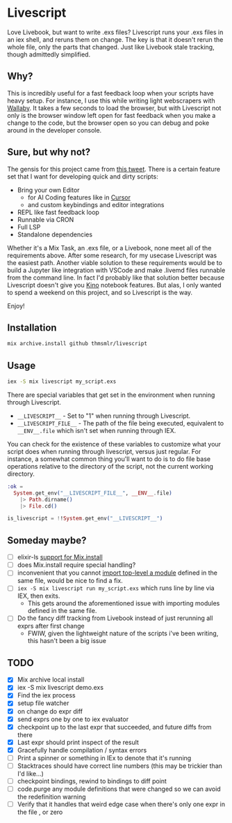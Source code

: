 # Livescript

Love Livebook, but want to write .exs files? 
Livescript runs your .exs files in an iex shell, and reruns them on change.
The key is that it doesn't rerun the whole file, only the parts that changed.
Just like Livebook stale tracking, though admittedly simplified.

## Why?

This is incredibly useful for a fast feedback loop when your scripts have heavy setup.
For instance, I use this while writing light webscrapers with [Wallaby](https://hexdocs.pm/wallaby/Wallaby.html).
It takes a few seconds to load the browser, but with Livescript not only is the browser window left open for fast feedback when you make a change to the code, but the browser open so you can debug and poke around in the developer console.

## Sure, but why not?

The gensis for this project came from [this tweet](https://x.com/thmsmlr/status/1814354658858524944).
There is a certain feature set that I want for developing quick and dirty scripts:

- Bring your own Editor
  - for AI Coding features like in [Cursor](https://www.cursor.com)
  - and custom keybindings and editor integrations
- REPL like fast feedback loop
- Runnable via CRON
- Full LSP
- Standalone dependencies

Whether it's a Mix Task, an .exs file, or a Livebook, none meet all of the requirements above.
After some research, for my usecase Livescript was the easiest path.
Another viable solution to these requirements would be to build a Jupyter like integration with VSCode and make .livemd files runnable from the command line.
In fact I'd probably like that solution better because Livescript doesn't give you [Kino](https://hexdocs.pm/kino/Kino.html) notebook features.
But alas, I only wanted to spend a weekend on this project, and so Livescript is the way.

Enjoy! 

## Installation

```bash
mix archive.install github thmsmlr/livescript
```

## Usage

```bash
iex -S mix livescript my_script.exs
```

There are special variables that get set in the environment when running through Livescript.

- `__LIVESCRIPT__` - Set to "1" when running through Livescript.
- `__LIVESCRIPT_FILE__` - The path of the file being executed, equivalent to `__ENV__.file` which isn't set when running through IEX.

You can check for the existence of these variables to customize what your script does when running through livescript, versus just regular.
For instance, a somewhat common thing you'll want to do is to do file base operations relative to the directory of the script, not the current working directory.

```elixir
:ok = 
  System.get_env("__LIVESCRIPT_FILE__", __ENV__.file)
    |> Path.dirname()
    |> File.cd()

is_livescript = !!System.get_env("__LIVESCRIPT__")
```

## Someday maybe?

- [ ] elixir-ls [support for Mix.install](https://github.com/elixir-lsp/elixir-ls/issues/654)
- [ ] does Mix.install require special handling?
- [ ] inconvenient that you cannot [import top-level a module](https://github.com/elixir-lang/elixir/pull/10674#issuecomment-782057780) defined in the same file, would be nice to find a fix.
- [ ] `iex -S mix livescript run my_script.exs` which runs line by line via IEX, then exits. 
  - This gets around the aforementioned issue with importing modules defined in the same file.
- [ ] Do the fancy diff tracking from Livebook instead of just rerunning all exprs after first change
  - FWIW, given the lightweight nature of the scripts i've been writing, this hasn't been a big issue

## TODO
- [x] Mix archive local install
- [x] iex -S mix livescript demo.exs
- [x] Find the iex process
- [x] setup file watcher
- [x] on change do expr diff
- [x] send exprs one by one to iex evaluator
- [x] checkpoint up to the last expr that succeeded, and future diffs from there
- [x] Last expr should print inspect of the result
- [x] Gracefully handle compilation / syntax errors
- [ ] Print a spinner or something in IEx to denote that it's running
- [ ] Stacktraces should have correct line numbers (this may be trickier than I'd like...)
- [ ] checkpoint bindings, rewind to bindings to diff point
- [ ] code.purge any module definitions that were changed so we can avoid the redefinition warning
- [ ] Verify that it handles that weird edge case when there's only one expr in the file , or zero

